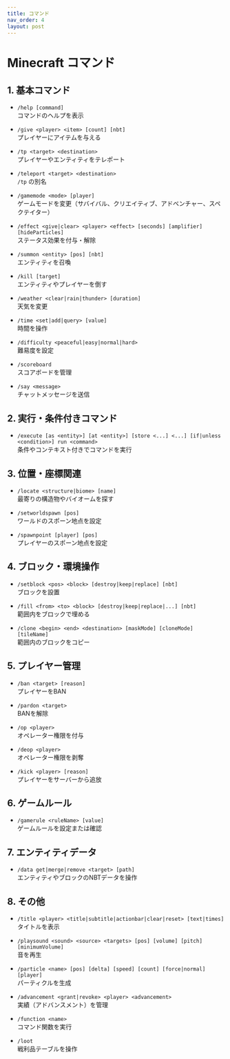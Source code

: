```yaml
---
title: コマンド
nav_order: 4
layout: post
---
```


# Minecraft コマンド

## 1. 基本コマンド

* `/help [command]`  
  コマンドのヘルプを表示

* `/give <player> <item> [count] [nbt]`  
  プレイヤーにアイテムを与える

* `/tp <target> <destination>`  
  プレイヤーやエンティティをテレポート

* `/teleport <target> <destination>`  
  `/tp` の別名

* `/gamemode <mode> [player]`  
  ゲームモードを変更（サバイバル、クリエイティブ、アドベンチャー、スペクテイター）

* `/effect <give|clear> <player> <effect> [seconds] [amplifier] [hideParticles]`  
  ステータス効果を付与・解除

* `/summon <entity> [pos] [nbt]`  
  エンティティを召喚

* `/kill [target]`  
  エンティティやプレイヤーを倒す

* `/weather <clear|rain|thunder> [duration]`  
  天気を変更

* `/time <set|add|query> [value]`  
  時間を操作

* `/difficulty <peaceful|easy|normal|hard>`  
  難易度を設定

* `/scoreboard`  
  スコアボードを管理

* `/say <message>`  
  チャットメッセージを送信

## 2. 実行・条件付きコマンド

* `/execute [as <entity>] [at <entity>] [store <...] <...] [if|unless <condition>] run <command>`  
  条件やコンテキスト付きでコマンドを実行

## 3. 位置・座標関連

* `/locate <structure|biome> [name]`  
  最寄りの構造物やバイオームを探す

* `/setworldspawn [pos]`  
  ワールドのスポーン地点を設定

* `/spawnpoint [player] [pos]`  
  プレイヤーのスポーン地点を設定

## 4. ブロック・環境操作

* `/setblock <pos> <block> [destroy|keep|replace] [nbt]`  
  ブロックを設置

* `/fill <from> <to> <block> [destroy|keep|replace|...] [nbt]`  
  範囲内をブロックで埋める

* `/clone <begin> <end> <destination> [maskMode] [cloneMode] [tileName]`  
  範囲内のブロックをコピー

## 5. プレイヤー管理

* `/ban <target> [reason]`  
  プレイヤーをBAN

* `/pardon <target>`  
  BANを解除

* `/op <player>`  
  オペレーター権限を付与

* `/deop <player>`  
  オペレーター権限を剥奪

* `/kick <player> [reason]`  
  プレイヤーをサーバーから追放

## 6. ゲームルール

* `/gamerule <ruleName> [value]`  
  ゲームルールを設定または確認

## 7. エンティティデータ

* `/data get|merge|remove <target> [path]`  
  エンティティやブロックのNBTデータを操作

## 8. その他

* `/title <player> <title|subtitle|actionbar|clear|reset> [text|times]`  
  タイトルを表示

* `/playsound <sound> <source> <targets> [pos] [volume] [pitch] [minimumVolume]`  
  音を再生

* `/particle <name> [pos] [delta] [speed] [count] [force|normal] [player]`  
  パーティクルを生成

* `/advancement <grant|revoke> <player> <advancement>`  
  実績（アドバンスメント）を管理

* `/function <name>`  
  コマンド関数を実行

* `/loot`  
  戦利品テーブルを操作
